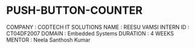 # PUSH-BUTTON-COUNTER
COMPANY : CODTECH IT SOLUTIONS NAME : REESU VAMSI INTERN ID : CT04DF2007 DOMAIN : Embedded Systems DURATION : 4 WEEKS MENTOR : Neela Santhosh Kumar
